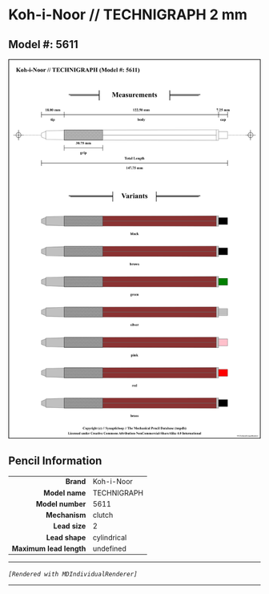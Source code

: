 # Koh-i-Noor // TECHNIGRAPH 2 mm

## Model #: 5611

<img src="./tecnigraph-5611-2.0-grouped.png">

## Pencil Information

|     |     |
| ---: | :--- |
| **Brand** | Koh-i-Noor |
| **Model name** | TECHNIGRAPH |
| **Model number** | 5611 |
| **Mechanism** | clutch |
| **Lead size** | 2 |
| **Lead shape** | cylindrical |
| **Maximum lead length** | undefined |


---

_`[Rendered with MDIndividualRenderer]`_

---

